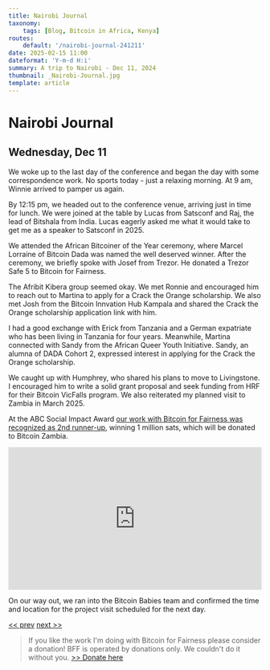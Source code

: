 ```yaml
---
title: Nairobi Journal
taxonomy:
    tags: [Blog, Bitcoin in Africa, Kenya]
routes:
    default: '/nairobi-journal-241211'
date: 2025-02-15 11:00
dateformat: 'Y-m-d H:i'
summary: A trip to Nairobi - Dec 11, 2024
thumbnail: _Nairobi-Journal.jpg
template: article
---
```


# Nairobi Journal

## Wednesday, Dec 11

We woke up to the last day of the conference and began the day with some correspondence work. No sports today - just a relaxing morning. At 9 am, Winnie arrived to pamper us again.

By 12:15 pm, we headed out to the conference venue, arriving just in time for lunch. We were joined at the table by Lucas from Satsconf and Raj, the lead of Bitshala from India. Lucas eagerly asked me what it would take to get me as a speaker to Satsconf in 2025.

We attended the African Bitcoiner of the Year ceremony, where Marcel Lorraine of Bitcoin Dada was named the well deserved winner. After the ceremony, we briefly spoke with Josef from Trezor. He donated a Trezor Safe 5 to Bitcoin for Fairness. 

The Afribit Kibera group seemed okay. We met Ronnie and encouraged him to reach out to Martina to apply for a Crack the Orange scholarship. We also met Josh from the Bitcoin Innvation Hub Kampala and shared the Crack the Orange scholarship application link with him.

I had a good exchange with Erick from Tanzania and a German expatriate who has been living in Tanzania for four years. Meanwhile, Martina connected with Sandy from the African Queer Youth Initiative. Sandy, an alumna of DADA Cohort 2, expressed interest in applying for the Crack the Orange scholarship. 

We caught up with Humphrey, who shared his plans to move to Livingstone. I encouraged him to write a solid grant proposal and seek funding from HRF for their Bitcoin VicFalls program. We also reiterated my planned visit to Zambia in March 2025.

At the ABC Social Impact Award [our work with Bitcoin for Fairness was recognized as 2nd runner-up](https://bffbtc.org/abc-social-impact-award/), winning 1 million sats, which will be donated to Bitcoin Zambia.

<div style="padding:56.25% 0 0 0;position:relative;"><iframe src="https://player.vimeo.com/video/1038441548?badge=0&amp;autopause=0&amp;player_id=0&amp;app_id=58479" frameborder="0" allow="autoplay; fullscreen; picture-in-picture; clipboard-write; encrypted-media" style="position:absolute;top:0;left:0;width:100%;height:100%;" title="241211-17"></iframe></div>

On our way out, we ran into the Bitcoin Babies team and confirmed the time and location for the project visit scheduled for the next day.

[<< prev](/nairobi-journal-241210) [next >>](/nairobi-journal-241212)

> If you like the work I'm doing with Bitcoin for Fairness please consider a donation! BFF is operated by donations only. We couldn't do it without you. [>> Donate here](https://bffbtc.org/donate/)